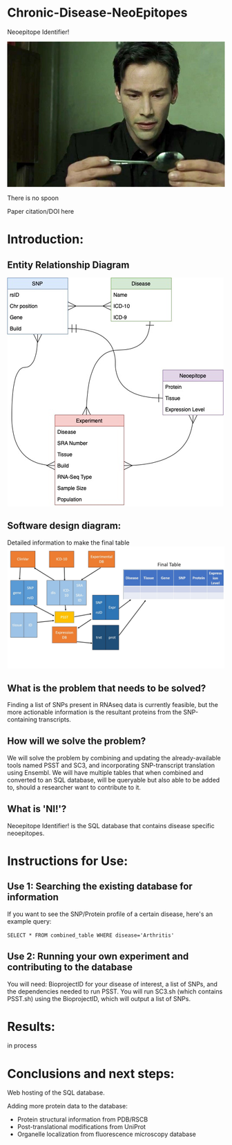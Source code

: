 # Chronic-Disease-NeoEpitopes



Neoepitope Identifier!

![Flowchart3](neo_spoon.jpeg)

There is no spoon

Paper citation/DOI here


# Introduction:

## Entity Relationship Diagram

![Flowchart](ERDneo.jpg)

## Software design diagram:

Detailed information to make the final table
![Flowchart2](Slide2.jpg)

## What is the problem that needs to be solved?

Finding a list of SNPs present in RNAseq data is currently feasible, but the more actionable information is the resultant proteins from the SNP-containing transcripts.

## How will we solve the problem?

We will solve the problem by combining and updating the already-available tools named PSST and SC3, and incorporating SNP-transcript translation using Ensembl. We will have multiple tables that when combined and converted to an SQL database, will be queryable but also able to be added to, should a researcher want to contribute to it. 

## What is 'NI!'?
Neoepitope Identifier! is the SQL database that contains disease specific neoepitopes.  


# Instructions for Use:

## Use 1: Searching the existing database for information

If you want to see the SNP/Protein profile of a certain disease, here's an example query:

`SELECT * FROM combined_table WHERE disease='Arthritis'`


## Use 2: Running your own experiment and contributing to the database

You will need: BioprojectID for your disease of interest, a list of SNPs, and the dependencies needed to run PSST.
You will run SC3.sh (which contains PSST.sh) using the BioprojectID, which will output a list of SNPs.

# Results:
in process

# Conclusions and next steps:
Web hosting of the SQL database.

Adding more protein data to the database:
 - Protein structural information from PDB/RSCB
 - Post-translational modifications from UniProt
 - Organelle localization from fluorescence microscopy database

